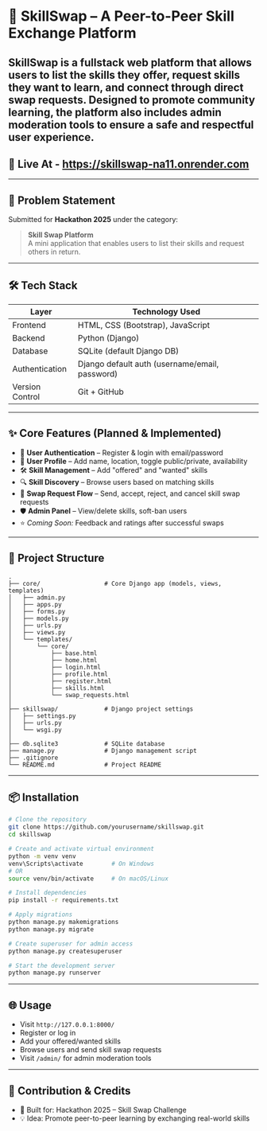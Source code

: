 # 🔁 SkillSwap – A Peer-to-Peer Skill Exchange Platform

**SkillSwap** is a fullstack web platform that allows users to **list the skills they offer**, **request skills they want to learn**, and **connect through direct swap requests**. Designed to promote **community learning**, the platform also includes **admin moderation tools** to ensure a safe and respectful user experience.
---

## 🚀 Live At - https://skillswap-na11.onrender.com

---

## 🚀 Problem Statement

Submitted for **Hackathon 2025** under the category:

> **Skill Swap Platform**  
> A mini application that enables users to list their skills and request others in return.

---

## 🛠️ Tech Stack

| Layer            | Technology Used                                     |
|------------------|-----------------------------------------------------|
| Frontend         | HTML, CSS (Bootstrap), JavaScript                   |
| Backend          | Python (Django)                                     |
| Database         | SQLite (default Django DB)                          |
| Authentication   | Django default auth (username/email, password)      |
| Version Control  | Git + GitHub                                        |

---

## ✨ Core Features (Planned & Implemented)

- 🔐 **User Authentication** – Register & login with email/password
- 👤 **User Profile** – Add name, location, toggle public/private, availability
- 🛠 **Skill Management** – Add "offered" and "wanted" skills
- 🔍 **Skill Discovery** – Browse users based on matching skills
- 🔄 **Swap Request Flow** – Send, accept, reject, and cancel skill swap requests
- 🛡️ **Admin Panel** – View/delete skills, soft-ban users
- ⭐ *Coming Soon:* Feedback and ratings after successful swaps

---

## 📂 Project Structure

```
.
├── core/                  # Core Django app (models, views, templates)
│   ├── admin.py
│   ├── apps.py
│   ├── forms.py
│   ├── models.py
│   ├── urls.py
│   ├── views.py
│   └── templates/
│       └── core/
│           ├── base.html
│           ├── home.html
│           ├── login.html
│           ├── profile.html
│           ├── register.html
│           ├── skills.html
│           └── swap_requests.html
│
├── skillswap/             # Django project settings
│   ├── settings.py
│   ├── urls.py
│   └── wsgi.py
│
├── db.sqlite3             # SQLite database
├── manage.py              # Django management script
├── .gitignore
└── README.md              # Project README
```

---

## 📦 Installation

```bash
# Clone the repository
git clone https://github.com/yourusername/skillswap.git
cd skillswap

# Create and activate virtual environment
python -m venv venv
venv\Scripts\activate        # On Windows
# OR
source venv/bin/activate     # On macOS/Linux

# Install dependencies
pip install -r requirements.txt

# Apply migrations
python manage.py makemigrations
python manage.py migrate

# Create superuser for admin access
python manage.py createsuperuser

# Start the development server
python manage.py runserver
```

---

## 🌐 Usage

- Visit `http://127.0.0.1:8000/`
- Register or log in
- Add your offered/wanted skills
- Browse users and send skill swap requests
- Visit `/admin/` for admin moderation tools


---

## 🙌 Contribution & Credits
- 🏁 Built for: Hackathon 2025 – Skill Swap Challenge
- 💡 Idea: Promote peer-to-peer learning by exchanging real-world skills
